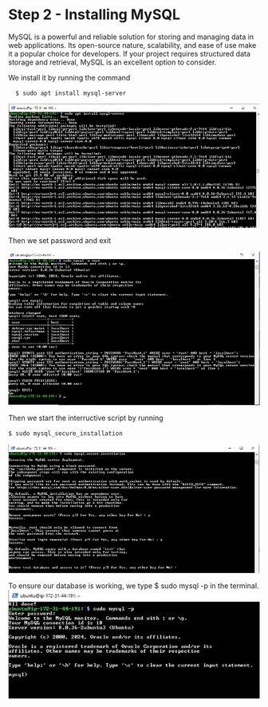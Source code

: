 # Step 2 - Installing MySQL

MySQL is a powerful and reliable solution for storing and managing data in web applications. Its open-source nature, scalability, and ease of use make it a popular choice for developers. If your project requires structured data storage and retrieval, MySQL is an excellent option to consider.

We install it by running the command

      $ sudo apt install mysql-server

![image](images/mysql.jpg)

Then we set password and exit

![image](images/password.jpg)

Then we start the interructive script by running

```powershell
$ sudo mysql_secure_installation
```

![image](images/secure.jpg)

To ensure our database is working, we type $ sudo mysql -p in the terminal.
![image](images/work.jpg)
